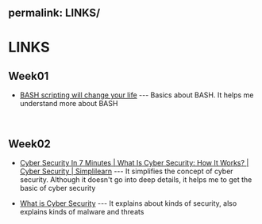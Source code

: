 permalink: LINKS/
---

# LINKS

## Week01
* [BASH scripting will change your life](https://youtu.be/7qd5sqazD7k?si=ozLJ9_Q97NKh90pe) ---
Basics about BASH. It helps me understand more about BASH
<br>


## Week02
* [Cyber Security In 7 Minutes | What Is Cyber Security: How It Works? | Cyber Security | Simplilearn](https://www.youtube.com/watch?v=inWWhr5tnEA) --- It simplifies the concept of cyber security. Although it doesn't go into deep details, it helps me to get the basic of cyber security

* [What is Cyber Security](https://www.kaspersky.com/resource-center/definitions/what-is-cyber-security) --- It explains about kinds of security, also explains kinds of malware and threats

